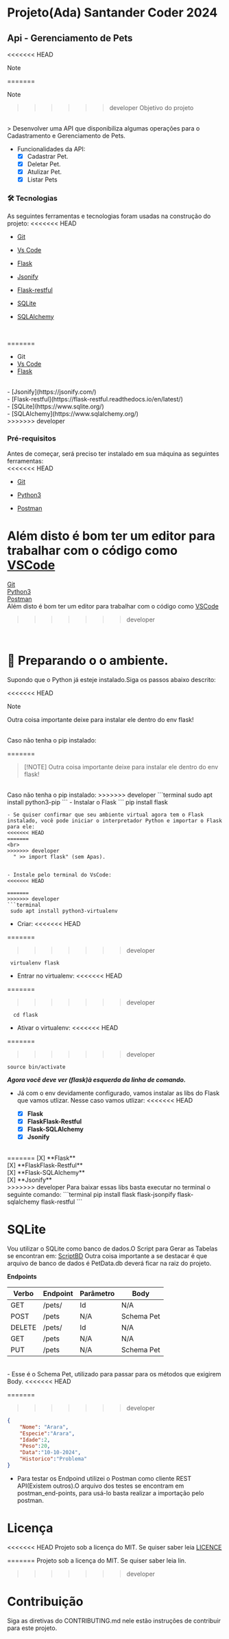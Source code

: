 # Projeto(Ada) Santander Coder 2024 
## Api - Gerenciamento de Pets

<<<<<<< HEAD
>[!NOTE]
=======
> [!NOTE]
>>>>>>> developer
> Objetivo do projeto
<br>
> Desenvolver uma API que disponibiliza algumas operações para o Cadastramento e Gerenciamento de Pets.

* Funcionalidades da API:
   - [X] Cadastrar Pet.
   - [X] Deletar Pet.
   - [X] Atulizar Pet.
   - [X] Listar Pets

### 🛠 Tecnologias<a id="tecnologias"></a>
 As seguintes ferramentas e tecnologias foram usadas na construção do projeto:
<<<<<<< HEAD
- [Git](https://git-scm.com/)
 
- [Vs Code](https://code.visualstudio.com/)
 
- [Flask](https://flask.palletsprojects.com/en/3.0.x/)

 
- [Jsonify](https://jsonify.com/)
 
- [Flask-restful](https://flask-restful.readthedocs.io/en/latest/)
  
- [SQLite](https://www.sqlite.org/)
  
- [SQLAlchemy](https://www.sqlalchemy.org/)
  
  <br> 
=======
- Git
- [Vs Code](https://code.visualstudio.com/)<br>
- [Flask](https://flask.palletsprojects.com/en/3.0.x/)
<br>
- [Jsonify](https://jsonify.com/)
 <br>
- [Flask-restful](https://flask-restful.readthedocs.io/en/latest/)
 <br>
- [SQLite](https://www.sqlite.org/)
 <br>
- [SQLAlchemy](https://www.sqlalchemy.org/)
 <br>
>>>>>>> developer

 ###  Pré-requisitos<a id="pre-requisitos"></a>

Antes de começar, será preciso ter instalado em sua máquina as seguintes ferramentas:<br>
<<<<<<< HEAD
 - [Git](https://git-scm.com/)

 - [Python3](https://www.python.org/downloads/)

 - [Postman](https://www.postman.com/downloads/)

  Além disto é bom ter um editor para trabalhar com o código como 
  <br>
  [VSCode](https://code.visualstudio.com/)
=======
 [Git](https://git-scm.com/)
 <br>
 [Python3](https://www.python.org/downloads/)
 <br>
 [Postman](https://www.postman.com/downloads/)
 <br>
  Além disto é bom ter um editor para trabalhar com o código como [VSCode](https://code.visualstudio.com/)

>>>>>>> developer
<br>

# :hammer: Preparando o o ambiente.

Supondo que o Python já esteje instalado.Siga os passos abaixo descrito:
<br>

<<<<<<< HEAD
>[!NOTE]
>Outra coisa importante deixe para instalar ele dentro do env flask!
> 
<br>
Caso não tenha o pip instalado:

=======
> [!NOTE] Outra coisa importante deixe para instalar ele dentro do env flask!
<br>
Caso não tenha o pip instalado:
>>>>>>> developer
```terminal
 sudo apt install python3-pip
 ```
- Instalar o Flask
```
pip install flask

```
- Se quiser confirmar que seu ambiente virtual agora tem o Flask instalado, você pode iniciar o interpretador Python e importar o Flask para ele:
<<<<<<< HEAD
=======
<br>
>>>>>>> developer
  " >> import flask" (sem Apas).


- Instale pelo terminal do VsCode:
<<<<<<< HEAD
  
=======
>>>>>>> developer
```terminal
 sudo apt install python3-virtualenv 
 ```
- Criar:
<<<<<<< HEAD
  
=======
>>>>>>> developer
``` terminal 
 virtualenv flask
 ```
 - Entrar no virtualenv:
<<<<<<< HEAD
   
=======
>>>>>>> developer
 ```terminal
   cd flask
  ```
- Ativar o virtualenv:
<<<<<<< HEAD
  
=======
>>>>>>> developer
```terminal
source bin/activate
```
***Agora você deve ver (flask)à esquerda da linha de comando.***

- Já com o env devidamente configurado, vamos instalar as libs do Flask que vamos utlizar. Nesse caso vamos utlizar:
<<<<<<< HEAD
  
    - [X] **Flask**  
    - [X] **FlaskFlask-Restful**  
    - [X] **Flask-SQLAlchemy**  
    - [X] **Jsonify**
<br>
=======
 [X] **Flask** <br>
 [X] **FlaskFlask-Restful** <br>
 [X] **Flask-SQLAlchemy** <br>
 [X] **Jsonify** <br>
>>>>>>> developer
Para baixar essas libs basta executar no terminal o seguinte comando:
```terminal
 pip install flask flask-jsonpify flask-sqlalchemy flask-restful
```
<br>

# SQLite
Vou utilizar o SQLite como banco de dados.O Script para Gerar as Tabelas se encontran em:
[ScriptBD](database)
Outra coisa importante a se destacar é que  arquivo de banco de dados é PetData.db deverá ficar na raiz do projeto.

**Endpoints**


| Verbo  | Endpoint        | Parâmetro | Body          |
|--------|-----------------|-----------|---------------|
| GET    | /pets/          | Id        | N/A           |
| POST   | /pets           | N/A       | Schema Pet    |
| DELETE | /pets/          | Id        | N/A           |
| GET    | /pets           | N/A       | N/A           |
| PUT    | /pets           | N/A       | Schema Pet    |           
<br>
- Esse é o Schema Pet, utilizado para passar para os métodos que exigirem Body.
<<<<<<< HEAD
 
<br>

=======
<br>
>>>>>>> developer
```json
{  
    "Nome": "Arara",
    "Especie":"Arara",
    "Idade":2,
    "Peso":20,
    "Data":"10-10-2024",
    "Historico":"Problema"
}
```

- Para testar os Endpoind utilizei o Postman como cliente REST API(Existem outros).O arquivo dos testes se encontram em postman_end-points, para usá-lo basta realizar a importação pelo postman.

# Licença
<<<<<<< HEAD
Projeto sob a licença do MIT. Se quiser saber leia  [LICENCE](https://github.com/AdrianoAdsClould/projeto-final-ada/blob/main/LICENSE)

=======
Projeto sob a licença do MIT. Se quiser saber leia lin<LICENSE>.
>>>>>>> developer

# Contribuição
Siga as diretivas do CONTRIBUTING.md nele estão instruções de contribuir para este projeto.



